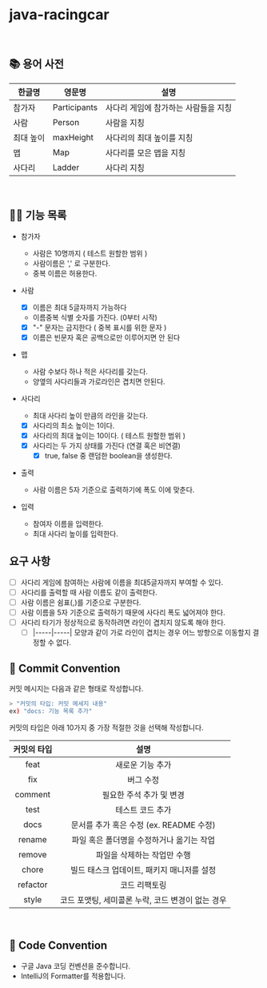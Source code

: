 # java-racingcar

<br>

## 📚 용어 사전

| 한글명   | 영문명          | 설명                   |
|-------|--------------|----------------------|
| 참가자   | Participants | 사다리 게임에 참가하는 사람들을 지칭 |
| 사람    | Person       | 사람을 지칭               |
| 최대 높이 | maxHeight    | 사다리의 최대 높이를 지칭       |
| 맵     | Map          | 사다리를 모은 맵을 지칭        |
| 사다리   | Ladder       | 사다리 지칭                |

<br>

## 👨‍🍳 기능 목록

- 참가자
    - 사람은 10명까지 ( 테스트 원할한 범위 )
    - 사람이름은 ',' 로 구분한다.
    - 중복 이름은 허용한다.

- 사람
    - [x] 이름은 최대 5글자까지 가능하다
    - 이름중복 식별 숫자를 가진다. (0부터 시작)
    - [x] "-" 문자는 금지한다 ( 중복 표시를 위한 문자 )
    - [x] 이름은 빈문자 혹은 공백으로만 이루어지면 안 된다

- 맵
    - 사람 수보다 하나 적은 사다리를 갖는다.
    - 양옆의 사다리들과 가로라인은 겹치면 안된다.

- 사다리
    - 최대 사다리 높이 만큼의 라인을 갖는다.
    - [x] 사다리의 최소 높이는 1이다.
    - [x] 사다리의 최대 높이는 10이다. ( 테스트 원할한 범위 )
    - [x] 사다리는 두 가지 상태를 가진다 (연결 혹은 비연결)
        - [x] true, false 중 랜덤한 boolean을 생성한다.

- 출력
    - 사람 이름은 5자 기준으로 출력하기에 폭도 이에 맞춘다.

- 입력
    - 참여자 이름을 입력한다.
    - 최대 사다리 높이를 입력한다.

## 요구 사항

- [ ] 사다리 게임에 참여하는 사람에 이름을 최대5글자까지 부여할 수 있다.
- [ ] 사다리를 출력할 때 사람 이름도 같이 출력한다.
- [ ] 사람 이름은 쉼표(,)를 기준으로 구분한다.
- [ ] 사람 이름을 5자 기준으로 출력하기 때문에 사다리 폭도 넓어져야 한다.
- [ ] 사다리 타기가 정상적으로 동작하려면 라인이 겹치지 않도록 해야 한다.
    - [ ] |-----|-----| 모양과 같이 가로 라인이 겹치는 경우 어느 방향으로 이동할지 결정할 수 없다.
      <br>

## 📌 Commit Convention

커밋 메시지는 다음과 같은 형태로 작성합니다.

```Bash
> "커밋의 타입: 커밋 메세지 내용"
ex) "docs: 기능 목록 추가"
```

커밋의 타입은 아래 10가지 중 가장 적절한 것을 선택해 작성합니다.

| 커밋의 타입 |                       설명                        |
| :---------: | :-----------------------------------------------: |
|    feat     |                 새로운 기능 추가                  |
|     fix     |                     버그 수정                     |
|   comment   |             필요한 주석 추가 및 변경              |
|    test     |                 테스트 코드 추가                  |
|    docs     |      문서를 추가 혹은 수정 (ex. README 수정)      |
|   rename    |     파일 혹은 폴더명을 수정하거나 옮기는 작업     |
|   remove    |            파일을 삭제하는 작업만 수행            |
|    chore    |    빌드 태스크 업데이트, 패키지 매니저를 설정     |
|  refactor   |                   코드 리팩토링                   |
|    style    | 코드 포맷팅, 세미콜론 누락, 코드 변경이 없는 경우 |

<br>

## 📌 Code Convention

- 구글 Java 코딩 컨벤션을 준수합니다.
- IntelliJ의 Formatter를 적용합니다.
